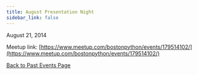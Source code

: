 ```yaml
---
title: August Presentation Night
sidebar_link: false
---
```


August 21, 2014



Meetup link: [https://www.meetup.com/bostonpython/events/179514102/](https://www.meetup.com/bostonpython/events/179514102/)

[Back to Past Events Page](index.md)
